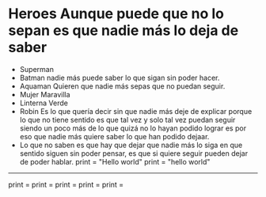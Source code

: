 # Heroes Aunque puede que no lo sepan es que nadie más lo deja de saber

* Superman
* Batman nadie más puede saber lo que sigan sin poder hacer.
* Aquaman Quieren que nadie más sepas que  no puedan seguir.
* Mujer Maravilla
* Linterna Verde
* Robin Es lo que quería decir sin que nadie más deje de explicar porque lo que no tiene sentido es que tal vez y solo tal vez puedan seguir siendo un poco más de lo que quizá no lo hayan podido lograr es por eso que nadie más quiere saber lo que han podido dejaar.
* Lo que no saben es que hay que dejar que nadie más lo siga en que sentido siguen sin poder pensar, es que si quiere seguir pueden dejar de poder hablar.
print = "Hello world"
print = "hello world"

---------------

print = print = print = print = print = 
